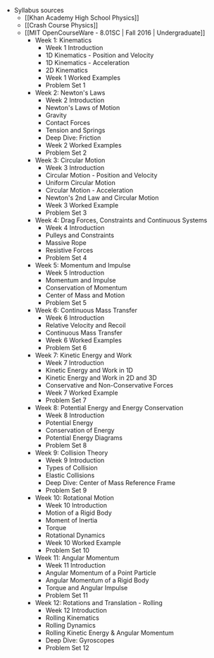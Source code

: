 - Syllabus sources
	- [[Khan Academy High School Physics]]
	- [[Crash Course Physics]]
	- [[MIT OpenCourseWare - 8.01SC | Fall 2016 | Undergraduate]]
		- Week 1: Kinematics
			- Week 1 Introduction
			- 1D Kinematics - Position and Velocity
			- 1D Kinematics - Acceleration
			- 2D Kinematics
			- Week 1 Worked Examples
			- Problem Set 1
		- Week 2: Newton's Laws
			- Week 2 Introduction
			- Newton's Laws of Motion
			- Gravity
			- Contact Forces
			- Tension and Springs
			- Deep Dive: Friction
			- Week 2 Worked Examples
			- Problem Set 2
		- Week 3: Circular Motion
			- Week 3 Introduction
			- Circular Motion - Position and Velocity
			- Uniform Circular Motion
			- Circular Motion - Acceleration
			- Newton's 2nd Law and Circular Motion
			- Week 3 Worked Example
			- Problem Set 3
		- Week 4: Drag Forces, Constraints and Continuous Systems
			- Week 4 Introduction
			- Pulleys and Constraints
			- Massive Rope
			- Resistive Forces
			- Problem Set 4
		- Week 5: Momentum and Impulse
			- Week 5 Introduction
			- Momentum and Impulse
			- Conservation of Momentum
			- Center of Mass and Motion
			- Problem Set 5
		- Week 6: Continuous Mass Transfer
			- Week 6 Introduction
			- Relative Velocity and Recoil
			- Continuous Mass Transfer
			- Week 6 Worked Examples
			- Problem Set 6
		- Week 7: Kinetic Energy and Work
			- Week 7 Introduction
			- Kinetic Energy and Work in 1D
			- Kinetic Energy and Work in 2D and 3D
			- Conservative and Non-Conservative Forces
			- Week 7 Worked Example
			- Problem Set 7
		- Week 8: Potential Energy and Energy Conservation
			- Week 8 Introduction
			- Potential Energy
			- Conservation of Energy
			- Potential Energy Diagrams
			- Problem Set 8
		- Week 9: Collision Theory
			- Week 9 Introduction
			- Types of Collision
			- Elastic Collisions
			- Deep Dive: Center of Mass Reference Frame
			- Problem Set 9
		- Week 10: Rotational Motion
			- Week 10 Introduction
			- Motion of a Rigid Body
			- Moment of Inertia
			- Torque
			- Rotational Dynamics
			- Week 10 Worked Example
			- Problem Set 10
		- Week 11: Angular Momentum
			- Week 11 Introduction
			- Angular Momentum of a Point Particle
			- Angular Momentum of a Rigid Body
			- Torque and Angular Impulse
			- Problem Set 11
		- Week 12: Rotations and Translation - Rolling
			- Week 12 Introduction
			- Rolling Kinematics
			- Rolling Dynamics
			- Rolling Kinetic Energy & Angular Momentum
			- Deep Dive: Gyroscopes
			- Problem Set 12